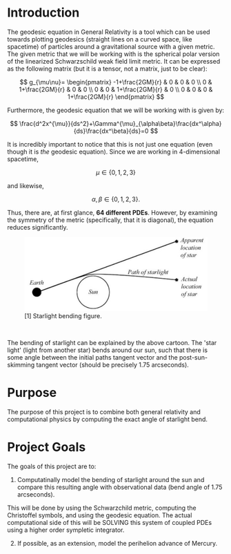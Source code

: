 # Introduction

The geodesic equation in General Relativity is a tool which can be used towards plotting geodesics (straight lines on a curved space, like spacetime) of particles around a gravitational source with a given metric. The given metric that we will be working with is the spherical polar version of the linearized Schwarzschild weak field limit metric. It can be expressed as the following matrix (but it is a tensor, not a matrix, just to be clear):

$$
g_{\mu\nu}=
\begin{pmatrix}
-1+\frac{2GM}{r} & 0 & 0 & 0 \\
0 & 1+\frac{2GM}{r} & 0 & 0 \\
0 & 0 & 1+\frac{2GM}{r} & 0 \\
0 & 0 & 0 & 1+\frac{2GM}{r}
\end{pmatrix}
$$

Furthermore, the geodesic equation that we will be working with is given by:

$$
\frac{d^2x^{\mu}}{ds^2}+\Gamma^{\mu}_{\alpha\beta}\frac{dx^\alpha}{ds}\frac{dx^\beta}{ds}=0
$$

It is incredibly important to notice that this is not just one equation (even though it is *the* geodesic equation). Since we are working in 4-dimensional spacetime, 

$$
\mu \in \{0, 1, 2, 3\}
$$ 

and likewise, 

$$
\alpha, \beta \in \{0, 1, 2, 3\}.
$$ 

Thus, there are, at first glance, **64 different PDEs**. However, by examining the symmetry of the metric (specifically, that it is diagonal), the equation reduces significantly.

<figure>
  <img src=starlight-bending.jpg>
  <figcaption> [1] Starlight bending figure.
</figcaption>
</figure>
<p>&nbsp;</p> 

The bending of starlight can be explained by the above cartoon. The 'star light' (light from another star) bends around our sun, such that there is some angle between the initial paths tangent vector and the post-sun-skimming tangent vector (should be precisely 1.75 arcseconds). 

# Purpose

The purpose of this project is to combine both general relativity and computational physics by computing the exact angle of starlight bend.

# Project Goals

The goals of this project are to:

1. Computatinally model the bending of starlight around the sun and compare this resulting angle with observational data (bend angle of 1.75 arcseconds).

This will be done by using the Schwarzchild metric, computing the Christoffel symbols, and using the geodesic equation. The actual computational side of this will be SOLVING this system of coupled PDEs using a higher order sympletic integrator.

2. If possible, as an extension, model the perihelion advance of Mercury.
